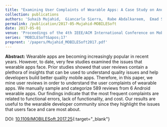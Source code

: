 ```yaml
---
title: "Examining User Complaints of Wearable Apps: A Case Study on Android Wear"
collection: publications
authors: 'Suhaib Mujahid,  Giancarlo Sierra,  Rabe Abdalkareem,  Emad Shihab,  Weiyi Shang'
permalink: /publication/2017-05-Mujahid-MOBILESoft
date: 2017-05-01
venue: 'Proceedings of the 4th IEEE/ACM International Conference on Mobile Software Engineering and Systems (MOBILESoft)'
series: 'MOBILESoft&apos;17'
preprent: '/papers/Mujahid_MOBILESoft2017.pdf'
---
```

 **Abstract:**  Wearable apps are becoming increasingly popular in recent years. However, to date, very few studies examined the issues that wearable apps face. Prior studies showed that user reviews contain a plethora of insights that can be used to understand quality issues and help developers build better quality mobile apps. Therefore, in this paper, we mine user reviews in order to understand the user complaints of wearable apps. We manually sample and categorize 589 reviews from 6 Android wearable apps. Our findings indicate that the most frequent complaints are related to functional errors, lack of functionality, and cost. Our results are useful to the wearable developer community since they highlight the issues that users face and care most about.

DOI: [10.1109/MOBILESoft.2017.25](https://doi.org/10.1109/MOBILESoft.2017.25){:target="_blank"}
